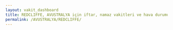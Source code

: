 ```yaml
---
layout: vakit_dashboard
title: REDCLIFFE, AVUSTRALYA için iftar, namaz vakitleri ve hava durumu - ilçe/eyalet seç
permalink: /AVUSTRALYA/REDCLIFFE/
---
```


<script type="text/javascript">
  var GLOBAL_COUNTRY = 'AVUSTRALYA';
  var GLOBAL_CITY = 'REDCLIFFE';
  var GLOBAL_STATE = '';
  var lat = 72;
  var lon = 21;
</script>
